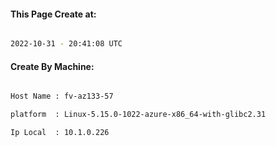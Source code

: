 
   
#### This Page Create at:

```bash

2022-10-31 - 20:41:08 UTC

```

#### Create By Machine:

```bash

Host Name : fv-az133-57

platform  : Linux-5.15.0-1022-azure-x86_64-with-glibc2.31

Ip Local  : 10.1.0.226

```


